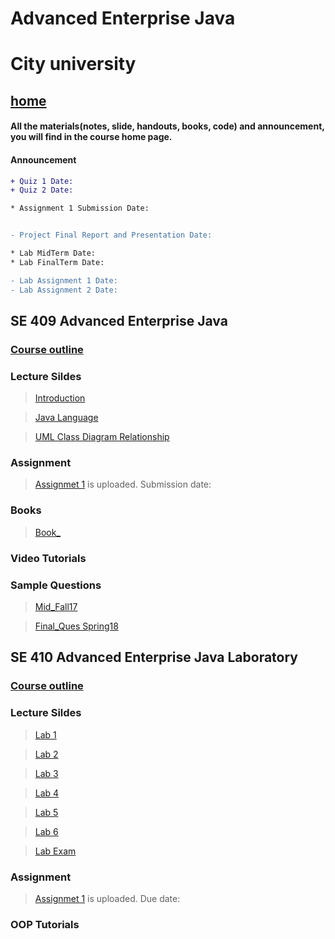 # Advanced Enterprise Java

# City university
## [home](https://suptaphilip.github.io/)


#### All the materials(notes, slide, handouts, books, code) and announcement, you will find in the course home page.
#### Announcement

```diff
+ Quiz 1 Date: 
+ Quiz 2 Date: 

* Assignment 1 Submission Date: 


- Project Final Report and Presentation Date: 

* Lab MidTerm Date: 
* Lab FinalTerm Date: 

- Lab Assignment 1 Date: 
- Lab Assignment 2 Date:
```



## SE 409 Advanced Enterprise Java

### [Course outline]()



### Lecture Sildes

>[Introduction](https://github.com/suptaphilip/Advance-Java-J2EE/blob/J2EE/L1.pdf)

>[Java Language](https://github.com/suptaphilip/Advance-Java-J2EE/raw/J2EE/L2.pdf)

>[UML Class Diagram Relationship](https://github.com/suptaphilip/System-Analysis-and-Design/raw/TheorySpring2019/Class%20Diagram%20Relationships.pdf)

### Assignment
> [Assignmet 1]() is uploaded. Submission date: 


### Books
> [Book_]()



### Video Tutorials


### Sample Questions
>[Mid_Fall17]()

>[Final_Ques Spring18]()


## SE 410 Advanced Enterprise Java Laboratory

### [Course outline]()

### Lecture Sildes
>[Lab 1](https://github.com/suptaphilip/System-Analysis-and-Design/raw/LaboratorySpring2019/Lab%201.pdf)

>[Lab 2](https://github.com/suptaphilip/System-Analysis-and-Design/raw/LaboratorySpring2019/Lab%202.pdf)

>[Lab 3](https://github.com/suptaphilip/System-Analysis-and-Design/raw/LaboratorySpring2019/CSE%20326%20SAD%20Lab%203.pdf)

>[Lab 4](https://github.com/suptaphilip/System-Analysis-and-Design/raw/LaboratorySpring2019/CSE%20326%20SAD%20Lab%204.pdf)

>[Lab 5](https://github.com/suptaphilip/System-Analysis-and-Design/raw/LaboratorySpring2019/CSE%20326%20SAD%20Lab%205.pdf)

>[Lab 6](https://github.com/suptaphilip/System-Analysis-and-Design/raw/LaboratorySpring2019/CSE%20326%20SAD%20Lab%206.pdf)

>[Lab Exam](https://github.com/suptaphilip/System-Analysis-and-Design/raw/LaboratorySpring2019/CSE%20326%20SAD%20FinalTerm.pdf)


### Assignment

> [Assignmet 1]() is uploaded. Due date: 

### OOP Tutorials
